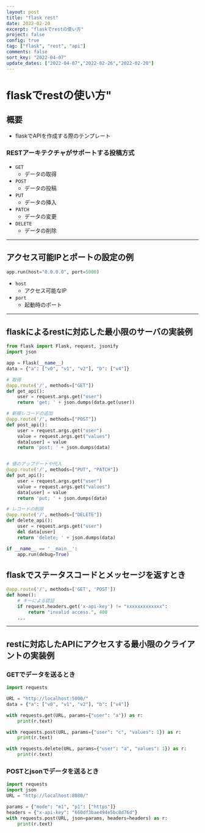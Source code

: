 ```yaml
---
layout: post
title: "flask rest"
date: 2022-02-20
excerpt: "flaskでrestの使い方"
project: false
config: true
tag: ["flask", "rest", "api"]
comments: false
sort_key: "2022-04-07"
update_dates: ["2022-04-07","2022-02-26","2022-02-20"]
---
```


# flaskでrestの使い方"

## 概要
 - flaskでAPIを作成する際のテンプレート

### RESTアーキテクチャがサポートする投稿方式
 - `GET`
   - データの取得
 - `POST`
   - データの投稿
 - `PUT`
   - データの挿入
 - `PATCH`
   - データの変更
 - `DELETE`
   - データの削除 

---

## アクセス可能IPとポートの設定の例

```python
app.run(host="0.0.0.0", port=5000)
```
 - `host`
   - アクセス可能なIP
 - `port`
   - 起動時のポート 

---

## flaskによるrestに対応した最小限のサーバの実装例

```python
from flask import Flask, request, jsonify
import json

app = Flask(__name__)
data = {"a": ["v0", "v1", "v2"], "b": ["v4"]}

# 取得
@app.route('/', methods=["GET"])
def get_api():
    user = request.args.get("user")
    return 'get; ' + json.dumps(data.get(user))

# 新規レコードの追加
@app.route('/', methods=["POST"])
def post_api():
    user = request.args.get("user")
    value = request.args.get("values")
    data[user] = value
    return 'post; ' + json.dumps(data)


# 値のアップデートや代入
@app.route('/', methods=["PUT", "PATCH"])
def put_api():
    user = request.args.get("user")
    value = request.args.get("values")
    data[user] = value
    return 'put; ' + json.dumps(data)

# レコードの削除
@app.route('/', methods=["DELETE"])
def delete_api():
    user = request.args.get("user")
    del data[user]
    return 'delete; ' + json.dumps(data)

if __name__ == '__main__':
    app.run(debug=True)
```

## flaskでステータスコードとメッセージを返すとき

```python
@app.route('/', methods=['GET', 'POST'])
def home():
    # キーによる認証
    if request.headers.get('x-api-key') != "xxxxxxxxxxxxx":
        return "invalid access.", 400
    ...
```

---

## restに対応したAPIにアクセスする最小限のクライアントの実装例


### GETでデータを送るとき

```python
import requests

URL = "http://localhost:5000/"
data = {"a": ["v0", "v1", "v2"], "b": ["v4"]}

with requests.get(URL, params={"user": "a"}) as r:
    print(r.text)

with requests.post(URL, params={"user": "c", "values": 1}) as r:
    print(r.text)

with requests.delete(URL, params={"user": "a", "values": 1}) as r:
    print(r.text)
```

### POSTとjsonでデータを送るとき

```python
import requests
import json
URL = "http://localhost:8080/"

params = {"mode": "m1", "p1": ["https"]}
headers = {"x-api-key": "660df3bae494e5bc8d76d"}
with requests.post(URL, json=params, headers=headers) as r:
    print(r.text)
```

